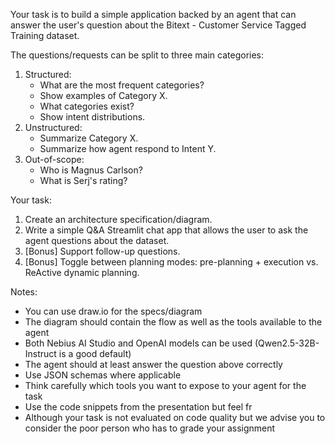 Your task is to build a simple application backed by an agent that can answer the user's question about the Bitext - Customer Service Tagged Training dataset.

The questions/requests can be split to three main categories:
1. Structured:
    * What are the most frequent categories?
    * Show examples of Category X.
    * What categories exist?
    * Show intent distributions.
2. Unstructured:
    * Summarize Category X.
    * Summarize how agent respond to Intent Y.
3. Out-of-scope:
    * Who is Magnus Carlson?
    * What is Serj's rating?

Your task:
1. Create an architecture specification/diagram.
2. Write a simple Q&A Streamlit chat app that allows the user to ask the agent questions about the dataset.
3. [Bonus] Support follow-up questions.
4. [Bonus] Toggle between planning modes: pre-planning + execution vs. ReActive dynamic planning.

Notes:
 * You can use draw.io for the specs/diagram
 * The diagram should contain the flow as well as the tools available to the agent
 * Both Nebius AI Studio and OpenAI models can be used (Qwen2.5-32B-Instruct is a good default)
 * The agent should at least answer the question above correctly
 * Use JSON schemas where applicable
 * Think carefully which tools you want to expose to your agent for the task
 * Use the code snippets from the presentation but feel fr
 * Although your task is not evaluated on code quality but we advise you to consider the poor person who has to grade your assignment